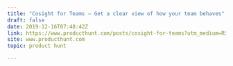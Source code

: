 ```yaml
---
title: "Cosight for Teams — Get a clear view of how your team behaves"
draft: false
date: 2019-12-16T07:48:42Z
link: https://www.producthunt.com/posts/cosight-for-teams?utm_medium=RSS&utm_source=hune
site: www.producthunt.com
topic: product hunt  

---
```


